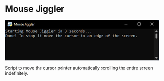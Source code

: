 # Mouse Jiggler
![mouse_jiggler](mouse_jiggler.png)

Script to move the cursor pointer automatically scrolling the entire screen indefinitely.